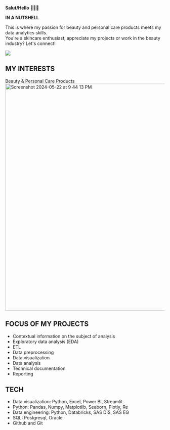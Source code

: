 **Salut/Hello 🙋🏽‍♀️**
<br>

**IN A NUTSHELL**
<br>

This is where my passion for beauty and personal care products meets my data analytics skills.
<br>
You're a skincare enthusiast, appreciate my projects or work in the beauty industry? Let's connect!

<p>
  <a href="mailto:escano.michele@gmail.com?subject=Hello&body=Hi,%20I%20just%20wanted%20to%20say%20hi!"><img src="https://img.shields.io/badge/SAY-HI-PINK?style=flat&color=%23FFB1B1"></a>
</p>

## MY INTERESTS
Beauty & Personal Care Products
<br>
<img width="719" alt="Screenshot 2024-05-22 at 9 44 13 PM" src="https://github.com/DOCUVESTA/docuvesta/assets/164587076/7d39475a-f431-46f5-bf42-bc642559801e">

## FOCUS OF MY PROJECTS
- Contextual information on the subject of analysis
- Exploratory data analysis (EDA)
- ETL
- Data preprocessing
- Data visualization
- Data analysis
- Technical documentation
- Reporting

## TECH 
- Data visualization: Python, Excel, Power BI, Streamlit
- Python: Pandas, Numpy, Matplotlib, Seaborn, Plotly, Re
- Data engineering: Python, Databricks, SAS DIS, SAS EG
- SQL: Postgresql, Oracle
- Github and Git
